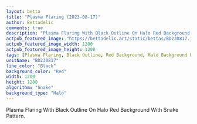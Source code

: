 ```yaml
---
layout: betta
title: "Plasma Flaring (2023-08-17)"
author: Bettadelic
comments: true
description: "Plasma Flaring With Black Outline On Halo Red Background With Snake Pattern."
actpub_featured_image: "https://bettadelic.art/static/bettas/BD230817.jpg"
actpub_featured_image_width: 1200
actpub_featured_image_height: 1200
tags: [Plasma Flaring, Black Outline, Red Background, Halo Background Pattern, Snake Pattern, August 2023]
unitName: "BD230817"
line_color: "Black"
background_color: "Red"
width: 1200
height: 1200
algorithm: "Snake"
background_type: "Halo"
---
```


Plasma Flaring With Black Outline On Halo Red Background With Snake Pattern.
